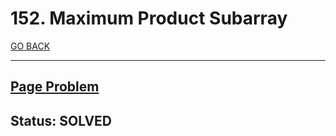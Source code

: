 # 152. Maximum Product Subarray

[GO BACK](../README.md)

___

## [Page Problem](https://leetcode.com/problems/maximum-product-subarray/)

## Status: SOLVED